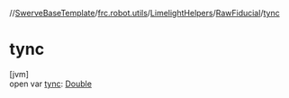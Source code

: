 //[SwerveBaseTemplate](../../../../index.md)/[frc.robot.utils](../../index.md)/[LimelightHelpers](../index.md)/[RawFiducial](index.md)/[tync](tync.md)

# tync

[jvm]\
open var [tync](tync.md): [Double](https://kotlinlang.org/api/latest/jvm/stdlib/kotlin/-double/index.html)

